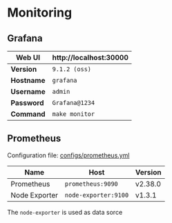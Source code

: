 # Monitoring
    
## Grafana

| **Web UI** | http://localhost:30000 |
|--|--|
| **Version** | `9.1.2 (oss)` |
| **Hostname** | `grafana` |
| **Username** | `admin` |
| **Password** | `Grafana@1234` |
| **Command** | `make monitor` |

## Prometheus

Configuration file: [configs/prometheus.yml](configs/prometheus.yml)

| Name | Host | Version |
|--|--|--|
| Prometheus | `prometheus:9090` | v2.38.0 |
| Node Exporter | `node-exporter:9100` | v1.3.1 |

The `node-exporter` is used as data sorce
